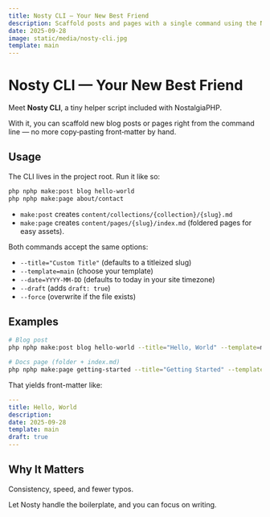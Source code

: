 ```yaml
---
title: Nosty CLI — Your New Best Friend
description: Scaffold posts and pages with a single command using the Nosty CLI helper.
date: 2025-09-28
image: static/media/nosty-cli.jpg
template: main
---
```


# Nosty CLI — Your New Best Friend

Meet **Nosty CLI**, a tiny helper script included with NostalgiaPHP.

With it, you can scaffold new blog posts or pages right from the command line — no more copy‑pasting front‑matter by hand.

## Usage

The CLI lives in the project root. Run it like so:

```bash
php nphp make:post blog hello-world
php nphp make:page about/contact
```

- `make:post` creates `content/collections/{collection}/{slug}.md`
- `make:page` creates `content/pages/{slug}/index.md` (foldered pages for easy assets).

Both commands accept the same options:

- `--title="Custom Title"` (defaults to a titleized slug)
- `--template=main` (choose your template)
- `--date=YYYY-MM-DD` (defaults to today in your site timezone)
- `--draft` (adds `draft: true`)
- `--force` (overwrite if the file exists)

## Examples

```bash
# Blog post
php nphp make:post blog hello-world --title="Hello, World" --template=main --draft

# Docs page (folder + index.md)
php nphp make:page getting-started --title="Getting Started" --template=main
```

That yields front-matter like:

```yaml
---
title: Hello, World
description:
date: 2025-09-28
template: main
draft: true
---
```

## Why It Matters

Consistency, speed, and fewer typos.  

Let Nosty handle the boilerplate, and you can focus on writing.

